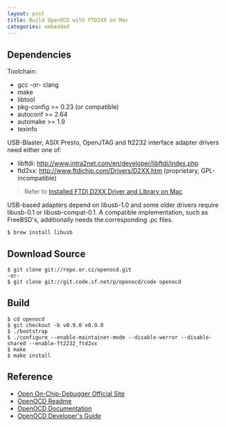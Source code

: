 ```yaml
---
layout: post
title: Build OpenOCD with FTD2XX on Mac
categories: embedded
---
```


## Dependencies

Toolchain:

- gcc -or- clang
- make
- libtool
- pkg-config >= 0.23 (or compatible)
- autoconf >= 2.64
- automake >= 1.9
- texinfo

USB-Blaster, ASIX Presto, OpenJTAG and ft2232 interface adapter
drivers need either one of:

- libftdi: http://www.intra2net.com/en/developer/libftdi/index.php
- ftd2xx: http://www.ftdichip.com/Drivers/D2XX.htm (proprietary,
  GPL-incompatible)

> Refer to [Installed FTDI D2XX Driver and Library on Mac](http://robbie-cao.github.io/blog/2016/05/17/install-ftdi-d2xx-driver-on-mac).

USB-based adapters depend on libusb-1.0 and some older drivers require
libusb-0.1 or libusb-compat-0.1. A compatible implementation, such as
FreeBSD's, additionally needs the corresponding .pc files.

```
$ brew install libusb
```


## Download Source

```
$ git clone git://repo.or.cz/openocd.git
-or-
$ git clone git://git.code.sf.net/p/openocd/code openocd
```

## Build

```
$ cd openocd
$ git checkout -b v0.9.0 v0.9.0
$ ./bootstrap
$ ./configure --enable-maintainer-mode --disable-werror --disable-shared --enable-ft2232_ftd2xx
$ make
$ make install
```


## Reference

- [Open On-Chip-Debugger Official Site](http://openocd.org)
- [OpenOCD Readme](http://repo.or.cz/w/openocd.git)
- [OpenOCD Documentation](http://openocd.org/doc-release/html/index.html)
- [OpenOCD Developer's Guide](http://openocd.org/doc/doxygen/html/index.html)


